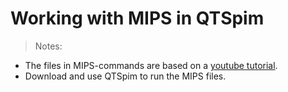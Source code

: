 # Working with MIPS in QTSpim

> Notes:

* The files in MIPS-commands are based on a [youtube tutorial](https://www.youtube.com/watch?v=IQ7ElPRPBLQ&list=PLW7Cvy3HywwwiTivCN8jm2yDn9N5Eyxza).
* Download and use QTSpim to run the MIPS files.
